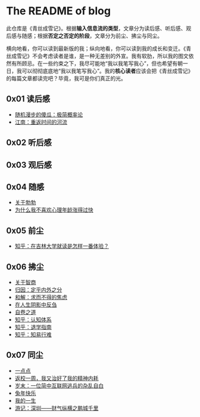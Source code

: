 # The README of blog

此仓库是《青丝成雪记》。根据**输入信息流的类型**，文章分为读后感、听后感、观后感与随感；根据**否定之否定的阶段**，文章分为前尘、拂尘与同尘。

横向地看，你可以读到最新版的我；纵向地看，你可以读到我的成长和变迁。《青丝成雪记》不会考虑读者是谁，是一种无差别的外宣。我有软肋，所以我的图文依然有所顾忌。在一些约束之下，我尽可能地“我以我笔写我心”，但也希望有朝一日，我可以彻彻底底地“我以我笔写我心”。我的**核心读者**应该会把《青丝成雪记》的每篇文章都读完吧？毕竟，我可是你们真正的光。

## 0x01 读后感

- [随机漫步的傻瓜：极简概率论](https://github.com/Anticorianderist/blog/blob/main/src/1-read/fooled-by-randomness-the-very-simplified-probability-theory.md)
- [江南：重返时间的河流](https://github.com/Anticorianderist/blog/blob/main/src/1-read/the-south-of-the-yangtze-diving-into-the-river-of-time-again.md)

## 0x02 听后感

## 0x03 观后感

## 0x04 随感

- [关于勃勃](https://github.com/Anticorianderist/blog/blob/main/src/4-feel/about-bobo.md)
- [为什么我不喜欢心理年龄涨得过快](https://github.com/Anticorianderist/blog/blob/main/src/4-feel/why-do-i-dislike-mental-age-increases-too-fast.md)

## 0x05 前尘

- [知乎：在吉林大学就读是怎样一番体验？](https://github.com/Anticorianderist/blog/blob/main/src/5-dusted/zhihu-jlu.md)

## 0x06 拂尘

- [关于智商](https://github.com/Anticorianderist/blog/blob/main/src/6-dedust/about-iq.md)
- [归因：定乎内外之分](https://github.com/Anticorianderist/blog/blob/main/src/6-dedust/attribution-determining-the-boundary-of-inward-and-outward.md)
- [和解：求而不得的焦虑](https://github.com/Anticorianderist/blog/blob/main/src/6-dedust/reconciliation-the-anxiety-of-failure.md)
- [在人生阴影中反刍](https://github.com/Anticorianderist/blog/blob/main/src/6-dedust/rumination-in-the-shadow.md)
- [自卷之道](https://github.com/Anticorianderist/blog/blob/main/src/6-dedust/self-involution.md)
- [知乎：认知体系](https://github.com/Anticorianderist/blog/blob/main/src/6-dedust/zhihu-cognitive-system.md)
- [知乎：退学指南](https://github.com/Anticorianderist/blog/blob/main/src/6-dedust/zhihu-a-guide-of-dropping-out-of-university.md)
- [知乎：知易行难](https://github.com/Anticorianderist/blog/blob/main/src/6-dedust/zhihu-easier-known-than-done.md)

## 0x07 同尘

- [一点点](https://github.com/Anticorianderist/blog/blob/main/src/7-dusting/a-little.md)
- [返校一周，我又治好了我的精神内耗](https://github.com/Anticorianderist/blog/blob/main/src/7-dusting/after-a-week-back-to-school-i-cured-my-mental-internal-friction-again.md)
- [岁末：一位简中互联网逃兵的杂乱自白](https://github.com/Anticorianderist/blog/blob/main/src/7-dusting/at-the-end-of-the-year-messy-confessions-of-a-zh-hans-internet-deserter.md)
- [兔年快乐](https://github.com/Anticorianderist/blog/blob/main/src/7-dusting/happy-new-year-of-the-rabbit.md)
- [我的一生](https://github.com/Anticorianderist/blog/blob/main/src/7-dusting/my-whole-life.md)
- [游记：深圳——财气纵横之鹏城千里](https://github.com/Anticorianderist/blog/blob/main/src/7-dusting/travelogue-shenzhen-peng-cheng-the-most-moneyed-city.md)